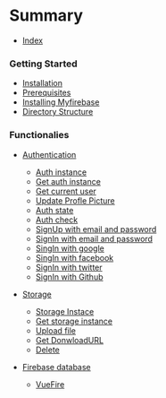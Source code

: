 # Summary

* [Index](README.md)

### Getting Started

* [Installation](getting_started/installation.md)
* [Prerequisites](getting_started/installation.md#prerequisites)
* [Installing Myfirebase](getting_started/installation.md#installing-myfirebase)
* [Directory Structure](getting_started/directory_structure.md)

### Functionalies

* [Authentication](functionalities/auth.md#authentication)
    * [Auth instance](functionalities/auth.md#auth-instance)
    * [Get auth instance](functionalities/auth.md#get-firebase-auth-module)
    * [Get current user](functionalities/auth.md#get-current-user)
    * [Update Profle Picture](functionalities/auth.md#update-profile-picture)
    * [Auth state](functionalities/auth.md#auth-state)
    * [Auth check](functionalities/auth.md#auth-check)
    * [SignUp with email and password](functionalities/auth.md#signup-with-email-and-password)
    * [SignIn with email and password](functionalities/auth.md#signin-with-email-and-password)
    * [SingIn with google](functionalities/auth.md#signin-with-google)
    * [SingIn with facebook](functionalities/auth.md#signin-with-facebook)
    * [SignIn with twitter](functionalities/auth.md#signin-with-twitter)
    * [SignIn with Github](functionalities/auth.md#signin-with-github)

* [Storage]()
    * [Storage Instace]()
    * [Get storage instance]()
    * [Upload file]()
    * [Get DonwloadURL]()
    * [Delete]()

* [Firebase database]()
    * [VueFire]()
